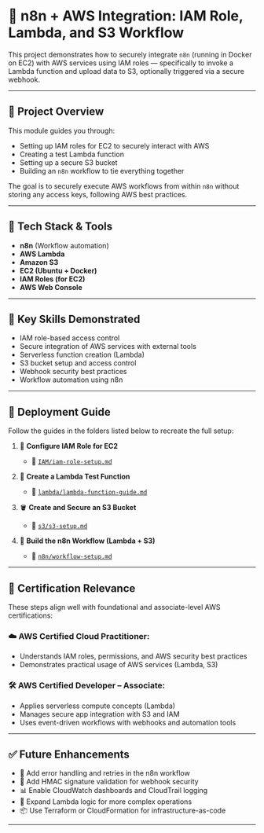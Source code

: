 
# 🚀 n8n + AWS Integration: IAM Role, Lambda, and S3 Workflow

This project demonstrates how to securely integrate `n8n` (running in Docker on EC2) with AWS services using IAM roles — specifically to invoke a Lambda function and upload data to S3, optionally triggered via a secure webhook.

---

## 🧾 Project Overview

This module guides you through:
- Setting up IAM roles for EC2 to securely interact with AWS
- Creating a test Lambda function
- Setting up a secure S3 bucket
- Building an `n8n` workflow to tie everything together

The goal is to securely execute AWS workflows from within `n8n` without storing any access keys, following AWS best practices.

---

## 🧰 Tech Stack & Tools

- **n8n** (Workflow automation)
- **AWS Lambda**
- **Amazon S3**
- **EC2 (Ubuntu + Docker)**
- **IAM Roles (for EC2)**
- **AWS Web Console**

---

## 🧠 Key Skills Demonstrated

- IAM role-based access control
- Secure integration of AWS services with external tools
- Serverless function creation (Lambda)
- S3 bucket setup and access control
- Webhook security best practices
- Workflow automation using n8n

---

## 📌 Deployment Guide

Follow the guides in the folders listed below to recreate the full setup:

1. 🔐 **Configure IAM Role for EC2**
   - 📄 [`IAM/iam-role-setup.md`](IAM/iam-role-setup.md)

2. 🧪 **Create a Lambda Test Function**
   - 📄 [`lambda/lambda-function-guide.md`](lambda/lambda-function-guide.md)

3. 🪣 **Create and Secure an S3 Bucket**
   - 📄 [`s3/s3-setup.md`](s3/s3-setup.md)

4. 🔄 **Build the n8n Workflow (Lambda + S3)**
   - 📄 [`n8n/workflow-setup.md`](n8n/workflow-setup.md)

---

## 🎯 Certification Relevance

These steps align well with foundational and associate-level AWS certifications:

### ☁️ AWS Certified Cloud Practitioner:
- Understands IAM roles, permissions, and AWS security best practices
- Demonstrates practical usage of AWS services (Lambda, S3)

### 🛠 AWS Certified Developer – Associate:
- Applies serverless compute concepts (Lambda)
- Manages secure app integration with S3 and IAM
- Uses event-driven workflows with webhooks and automation tools

---

## ✅ Future Enhancements

- 🔄 Add error handling and retries in the n8n workflow
- 🔐 Add HMAC signature validation for webhook security
- 📊 Enable CloudWatch dashboards and CloudTrail logging
- 🧪 Expand Lambda logic for more complex operations
- 📦 Use Terraform or CloudFormation for infrastructure-as-code

---
